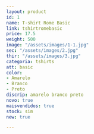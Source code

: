 ```yaml
---
layout: product
id: 1
name: T-shirt Rome Basic
link: tshirtromebasic
price: 17.5
weight: 500
image: "/assets/images/1-1.jpg"
sec: "/assets/images/2.jpg"
thir: "/assets/images/3.jpg"
categoria: tshirts
att: basic
color:
- Amarelo
- Branco
- Preto
discrip: amarelo branco preto
novo: true
maisvendidos: true
stock: sim
new: true

---
```


